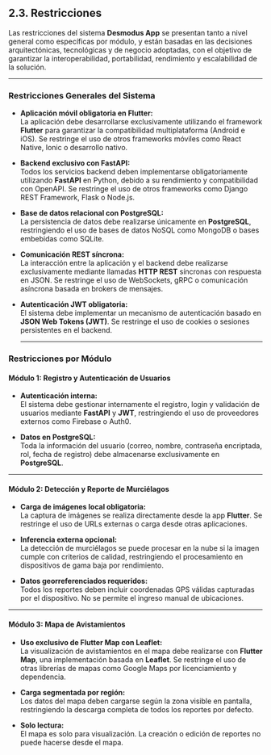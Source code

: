 ## 2.3. Restricciones

Las restricciones del sistema **Desmodus App** se presentan tanto a nivel general como específicas por módulo, y están basadas en las decisiones arquitectónicas, tecnológicas y de negocio adoptadas, con el objetivo de garantizar la interoperabilidad, portabilidad, rendimiento y escalabilidad de la solución.

---

### Restricciones Generales del Sistema

- **Aplicación móvil obligatoria en Flutter:**  
  La aplicación debe desarrollarse exclusivamente utilizando el framework **Flutter** para garantizar la compatibilidad multiplataforma (Android e iOS). Se restringe el uso de otros frameworks móviles como React Native, Ionic o desarrollo nativo.
- **Backend exclusivo con FastAPI:**  
  Todos los servicios backend deben implementarse obligatoriamente utilizando **FastAPI** en Python, debido a su rendimiento y compatibilidad con OpenAPI. Se restringe el uso de otros frameworks como Django REST Framework, Flask o Node.js.
- **Base de datos relacional con PostgreSQL:**  
  La persistencia de datos debe realizarse únicamente en **PostgreSQL**, restringiendo el uso de bases de datos NoSQL como MongoDB o bases embebidas como SQLite.

- **Comunicación REST síncrona:**  
  La interacción entre la aplicación y el backend debe realizarse exclusivamente mediante llamadas **HTTP REST** síncronas con respuesta en JSON. Se restringe el uso de WebSockets, gRPC o comunicación asíncrona basada en brokers de mensajes.

- **Autenticación JWT obligatoria:**  
  El sistema debe implementar un mecanismo de autenticación basado en **JSON Web Tokens (JWT)**. Se restringe el uso de cookies o sesiones persistentes en el backend.

  ***

### Restricciones por Módulo

#### Módulo 1: Registro y Autenticación de Usuarios

- **Autenticación interna:**  
  El sistema debe gestionar internamente el registro, login y validación de usuarios mediante **FastAPI** y **JWT**, restringiendo el uso de proveedores externos como Firebase o Auth0.

- **Datos en PostgreSQL:**  
  Toda la información del usuario (correo, nombre, contraseña encriptada, rol, fecha de registro) debe almacenarse exclusivamente en **PostgreSQL**.

---

#### Módulo 2: Detección y Reporte de Murciélagos

- **Carga de imágenes local obligatoria:**  
  La captura de imágenes se realiza directamente desde la app **Flutter**. Se restringe el uso de URLs externas o carga desde otras aplicaciones.

- **Inferencia externa opcional:**  
  La detección de murciélagos se puede procesar en la nube si la imagen cumple con criterios de calidad, restringiendo el procesamiento en dispositivos de gama baja por rendimiento.

- **Datos georreferenciados requeridos:**  
  Todos los reportes deben incluir coordenadas GPS válidas capturadas por el dispositivo. No se permite el ingreso manual de ubicaciones.

---

#### Módulo 3: Mapa de Avistamientos

- **Uso exclusivo de Flutter Map con Leaflet:**  
  La visualización de avistamientos en el mapa debe realizarse con **Flutter Map**, una implementación basada en **Leaflet**. Se restringe el uso de otras librerías de mapas como Google Maps por licenciamiento y dependencia.

- **Carga segmentada por región:**  
  Los datos del mapa deben cargarse según la zona visible en pantalla, restringiendo la descarga completa de todos los reportes por defecto.

- **Solo lectura:**  
  El mapa es solo para visualización. La creación o edición de reportes no puede hacerse desde el mapa.
